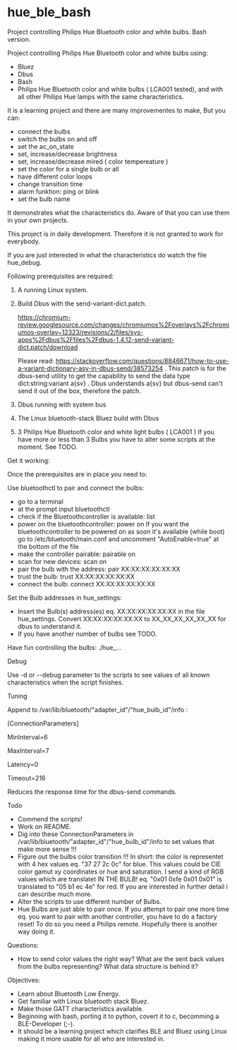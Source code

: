 # hue_ble_bash
Project controlling Philips Hue Bluetooth color and white bulbs. Bash version.

Project controlling Philips Hue Bluetooth color and white bulbs using:
- Bluez
- Dbus
- Bash
- Philips Hue Bluetooth color and white bulbs ( LCA001 tested),
  and with all other Philips Hue lamps with the same characteristics.


It is a learning project and there are many improvementes to make,
But you can:
- connect the bulbs
- switch the bulbs on and off
- set the ac_on_state
- set, increase/decrease brightness
- set, increase/decrease mired ( color tempereature )
- set the color for a single bulb or all
- have different color loops
- change transition time
- alarm funktion: ping or blink  
- set the bulb name

It demonstrates what the characteristics do.
Aware of that you can use them in your own projects.

This project is in daily development.
Therefore it is not granted to work for everybody.

If you are just interested in what the characteristics do
watch the file hue_debug.


Following prerequisites are required:

1. A running Linux system.

2. Build Dbus with the send-variant-dict.patch.

   https://chromium-review.googlesource.com/changes/chromiumos%2Foverlays%2Fchromiumos-overlay~12323/revisions/2/files/sys-apps%2Fdbus%2Ffiles%2Fdbus-1.4.12-send-variant-dict.patch/download

   Please read: https://stackoverflow.com/questions/8846671/how-to-use-a-variant-dictionary-asv-in-dbus-send/38573254 .
   This patch is for the dbus-send utility to get the capability to send the data type dict:string:variant a{sv} .
   Dbus understands a{sv} but dbus-send can't send it out of the box, therefore the patch.

3. Dbus running with system bus

4. The Linux bluetooth-stack Bluez build with Dbus

5. 3 Philips Hue Bluetooth color and white light bulbs ( LCA001 )
   If you have more or less than 3 Bulbs you have to alter some scripts
   at the moment. See TODO.


Get it working:

Once the prerequisites are in place you need to:

Use bluetoothctl to pair and connect the bulbs:
- go to a terminal
- at the prompt input bluetoothctl
- check if the Bluetoothcontroller is available: list
- power on the bluetoothcontroller: power on 
  If you want the bluetoothcontroller to be powered on as soon it's available (while boot)
  go to /etc/bluetooth/main.conf and uncomment "AutoEnable=true" at the bottom of the file
- make the controller pairable: pairable on
- scan for new devices: scan on
- pair the bulb with the address: pair XX:XX:XX:XX:XX:XX
- trust the bulb: trust XX:XX:XX:XX:XX:XX
- connect the bulb: connect XX:XX:XX:XX:XX:XX

Set the Bulb addresses in hue_settings:
- Insert the Bulb(s) address(es) eq. XX:XX:XX:XX:XX:XX in the file hue_settings.
  Convert XX:XX:XX:XX:XX:XX to XX_XX_XX_XX_XX_XX for dbus to understand it.
- If you have another number of bulbs see TODO.

Have fun controlling the bulbs: ./hue_...



Debug

Use -d or --debug parameter to the scripts to see values of all known characteristics
when the script finishes.


Tuning

Append to /var/lib/bluetooth/"adapter_id"/"hue_bulb_id"/info :
 
[ConnectionParameters]

MinInterval=6

MaxInterval=7

Latency=0

Timeout=216
	
Reduces the response time for the dbus-send commands.


Todo

- Commend the scripts!
- Work on README.
- Dig into these ConnectionParameters in /var/lib/bluetooth/"adapter_id"/"hue_bulb_id"/info to set values that make
  more sense !!!
- Figure out the bulbs color transition !!!
  In short: the color is representet with 4 hex values eq. "37 27 2c 0c" for blue. This values could be CIE color gamut xy
  coordinates or hue and saturation.
  I send a kind of RGB values which are translatet IN THE BULB! eq. "0x01 0xfe 0x01 0x01" is translated to "05 b1 ec 4e" for red.
  If you are interested in further detail i can describe much more.
- Alter the scripts to use different number of Bulbs.
- Hue Bulbs are just able to pair once. If you attempt to pair one more time eq. you want to pair with another controller,
  you have to do a factory reset! To do so you need a Philips remote. Hopefully there is another way doing it.

Questions:

- How to send color values the right way? What are the sent back values from the bulbs representing? What data structure
  is behind it?

Objectives:

- Learn about Bluetooth Low Energy.
- Get familiar with Linux bluetooth stack Bluez.
- Make those GATT characteristics available.
- Beginning with bash, porting it to python, covert it to c, becomming a BLE-Developer (;-).  
- It should be a learning project which clarifies BLE and Bluez using Linux making it more usable for all who are interested in.

